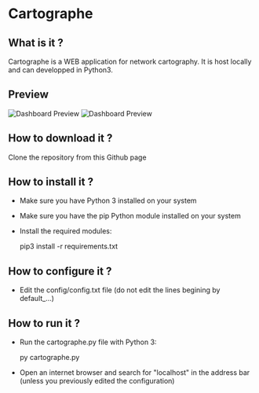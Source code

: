 # Cartographe

## What is it ?

Cartographe is a WEB application for network cartography. It is host locally and can developped in Python3.

## Preview

![Dashboard Preview](https://github.com/FlorentGuyon/Cartographe/assets/img/cartographe_dashboard_1.png)
![Dashboard Preview](https://github.com/FlorentGuyon/Cartographe/assets/img/cartographe_dashboard_2.png)

## How to download it ?

Clone the repository from this Github page

## How to install it ?

 * Make sure you have Python 3 installed on your system
 * Make sure you have the pip Python module installed on your system 
 * Install the required modules:

    pip3 install -r requirements.txt

## How to configure it ?

 * Edit the config/config.txt file (do not edit the lines begining by default_...)

## How to run it ?

 * Run the cartographe.py file with Python 3:

    py cartographe.py
 
 * Open an internet browser and search for "localhost" in the address bar (unless you previously edited the configuration)